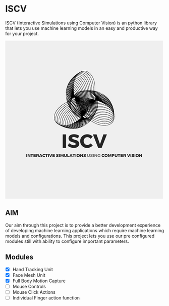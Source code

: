 # ISCV
ISCV (Interactive Simulations using Computer Vision) is an python library that lets you use machine learning models in an easy and productive way for your project.

![ISCV 'Interactive Simulations Using Computer Vision Logo'](logo.png)

## AIM
Our aim through this project is to provide a better development experience of developing machine learning applications which require machine learning models and configurations.
This project lets you use our pre configured modules still with ability to configure important parameters.

## Modules
- [X] Hand Tracking Unit
- [X] Face Mesh Unit
- [X] Full Body Motion Capture 
- [ ] Mouse Controls
- [ ] Mouse Click Actions
- [ ] Individual Finger action function
